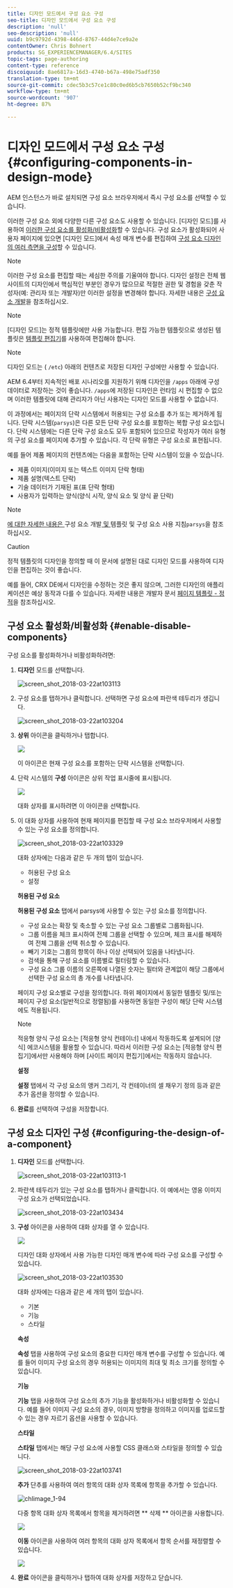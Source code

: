 ```yaml
---
title: 디자인 모드에서 구성 요소 구성
seo-title: 디자인 모드에서 구성 요소 구성
description: 'null'
seo-description: 'null'
uuid: b9c9792d-4398-446d-8767-44d4e7ce9a2e
contentOwner: Chris Bohnert
products: SG_EXPERIENCEMANAGER/6.4/SITES
topic-tags: page-authoring
content-type: reference
discoiquuid: 8ae6817a-16d3-4740-b67a-498e75adf350
translation-type: tm+mt
source-git-commit: cdec5b3c57ce1c80c0ed6b5cb7650b52cf9bc340
workflow-type: tm+mt
source-wordcount: '907'
ht-degree: 87%

---
```



# 디자인 모드에서 구성 요소 구성{#configuring-components-in-design-mode}

AEM 인스턴스가 바로 설치되면 구성 요소 브라우저에서 즉시 구성 요소를 선택할 수 있습니다.

이러한 구성 요소 외에 다양한 다른 구성 요소도 사용할 수 있습니다. [디자인 모드]를 사용하여 [이러한 구성 요소를 활성화/비활성화](#enable-disable-components)할 수 있습니다. 구성 요소가 활성화되어 사용자 페이지에 있으면 [디자인 모드]에서 속성 매개 변수를 편집하여 [구성 요소 디자인의 여러 측면을 구성](#configuring-the-design-of-a-component)할 수 있습니다.

>[!NOTE]
>
>이러한 구성 요소를 편집할 때는 세심한 주의를 기울여야 합니다. 디자인 설정은 전체 웹 사이트의 디자인에서 핵심적인 부분인 경우가 많으므로 적절한 권한 및 경험을 갖춘 작성자(예: 관리자 또는 개발자)만 이러한 설정을 변경해야 합니다. 자세한 내용은 [구성 요소 개발](/help/sites-developing/components.md)을 참조하십시오.

>[!NOTE]
>
>[디자인 모드]는 정적 템플릿에만 사용 가능합니다. 편집 가능한 템플릿으로 생성된 템플릿은 [템플릿 편집기](/help/sites-authoring/templates.md)를 사용하여 편집해야 합니다.

>[!NOTE]
>
>디자인 모드는 ( `/etc`) 아래의 컨텐츠로 저장된 디자인 구성에만 사용할 수 있습니다.
>
>AEM 6.4부터 지속적인 배포 시나리오를 지원하기 위해 디자인을 `/apps` 아래에 구성 데이터로 저장하는 것이 좋습니다. `/apps`에 저장된 디자인은 런타임 시 편집할 수 없으며 이러한 템플릿에 대해 관리자가 아닌 사용자는 디자인 모드를 사용할 수 없습니다.

이 과정에서는 페이지의 단락 시스템에서 허용되는 구성 요소를 추가 또는 제거하게 됩니다. 단락 시스템(`parsys`)은 다른 모든 단락 구성 요소를 포함하는 복합 구성 요소입니다. 단락 시스템에는 다른 단락 구성 요소도 모두 포함되어 있으므로 작성자가 여러 유형의 구성 요소를 페이지에 추가할 수 있습니다. 각 단락 유형은 구성 요소로 표현됩니다. 

예를 들어 제품 페이지의 컨텐츠에는 다음을 포함하는 단락 시스템이 있을 수 있습니다.

* 제품 이미지(이미지 또는 텍스트 이미지 단락 형태)
* 제품 설명(텍스트 단락)
* 기술 데이터가 기재된 표(표 단락 형태)
* 사용자가 입력하는 양식(양식 시작, 양식 요소 및 양식 끝 단락)

>[!NOTE]
>
>[에 대한 자세한 내용은 ](/help/sites-developing/components.md)구성 요소 개발[ 및 ](/help/sites-developing/dev-guidelines-bestpractices.md#guidelines-for-using-templates-and-components)템플릿 및 구성 요소 사용 지침`parsys`을 참조하십시오.

>[!CAUTION]
>
>정적 템플릿의 디자인을 정의할 때 이 문서에 설명된 대로 디자인 모드를 사용하여 디자인을 편집하는 것이 좋습니다.
>
>예를 들어, CRX DE에서 디자인을 수정하는 것은 좋지 않으며, 그러한 디자인의 애플리케이션은 예상 동작과 다를 수 있습니다. 자세한 내용은 개발자 문서 [페이지 템플릿 - 정적](/help/sites-developing/page-templates-static.md#how-template-designs-are-applied)을 참조하십시오.

## 구성 요소 활성화/비활성화 {#enable-disable-components}

구성 요소를 활성화하거나 비활성화하려면:

1. **디자인** 모드를 선택합니다.

   ![screen_shot_2018-03-22at103113](assets/screen_shot_2018-03-22at103113.png)

1. 구성 요소를 탭하거나 클릭합니다. 선택하면 구성 요소에 파란색 테두리가 생깁니다.

   ![screen_shot_2018-03-22at103204](assets/screen_shot_2018-03-22at103204.png)

1. **상위** 아이콘을 클릭하거나 탭합니다.

   ![](do-not-localize/screen_shot_2018-03-22at103204.png)

   이 아이콘은 현재 구성 요소를 포함하는 단락 시스템을 선택합니다.

1. 단락 시스템의 **구성** 아이콘은 상위 작업 표시줄에 표시됩니다.

   ![](do-not-localize/screen_shot_2018-03-22at103256.png)

   대화 상자를 표시하려면 이 아이콘을 선택합니다.

1. 이 대화 상자를 사용하여 현재 페이지를 편집할 때 구성 요소 브라우저에서 사용할 수 있는 구성 요소를 정의합니다.

   ![screen_shot_2018-03-22at103329](assets/screen_shot_2018-03-22at103329.png)

   대화 상자에는 다음과 같은 두 개의 탭이 있습니다.

   * 허용된 구성 요소
   * 설정

   **허용된 구성 요소**

   **허용된 구성 요소** 탭에서 parsys에 사용할 수 있는 구성 요소를 정의합니다.

   * 구성 요소는 확장 및 축소할 수 있는 구성 요소 그룹별로 그룹화됩니다.
   * 그룹 이름을 체크 표시하여 전체 그룹을 선택할 수 있으며, 체크 표시를 해제하여 전체 그룹을 선택 취소할 수 있습니다.
   * 빼기 기호는 그룹의 항목이 하나 이상 선택되어 있음을 나타냅니다.
   * 검색을 통해 구성 요소를 이름별로 필터링할 수 있습니다.
   * 구성 요소 그룹 이름의 오른쪽에 나열된 숫자는 필터와 관계없이 해당 그룹에서 선택한 구성 요소의 총 개수를 나타냅니다.

   페이지 구성 요소별로 구성을 정의합니다. 하위 페이지에서 동일한 템플릿 및/또는 페이지 구성 요소(일반적으로 정렬됨)를 사용하면 동일한 구성이 해당 단락 시스템에도 적용됩니다.

   >[!NOTE]
   >
   >적응형 양식 구성 요소는 [적응형 양식 컨테이너] 내에서 작동하도록 설계되어 [양식] 에코시스템을 활용할 수 있습니다. 따라서 이러한 구성 요소는 [적응형 양식 편집기]에서만 사용해야 하며 [사이트 페이지 편집기]에서는 작동하지 않습니다.

   **설정**

   **설정** 탭에서 각 구성 요소의 앵커 그리기, 각 컨테이너의 셀 채우기 정의 등과 같은 추가 옵션을 정의할 수 있습니다.

1. **완료**&#x200B;를 선택하여 구성을 저장합니다.

## 구성 요소 디자인 구성 {#configuring-the-design-of-a-component}

1. **디자인** 모드를 선택합니다.

   ![screen_shot_2018-03-22at103113-1](assets/screen_shot_2018-03-22at103113-1.png)

1. 파란색 테두리가 있는 구성 요소를 탭하거나 클릭합니다. 이 예에서는 영웅 이미지 구성 요소가 선택되었습니다.

   ![screen_shot_2018-03-22at103434](assets/screen_shot_2018-03-22at103434.png)

1. **구성** 아이콘을 사용하여 대화 상자를 열 수 있습니다.

   ![](do-not-localize/screen_shot_2018-03-22at103256-1.png)

   디자인 대화 상자에서 사용 가능한 디자인 매개 변수에 따라 구성 요소를 구성할 수 있습니다.

   ![screen_shot_2018-03-22at103530](assets/screen_shot_2018-03-22at103530.png)

   대화 상자에는 다음과 같은 세 개의 탭이 있습니다.

   * 기본
   * 기능
   * 스타일

   **속성**

   **속성** 탭을 사용하여 구성 요소의 중요한 디자인 매개 변수를 구성할 수 있습니다. 예를 들어 이미지 구성 요소의 경우 허용되는 이미지의 최대 및 최소 크기를 정의할 수 있습니다.

   **기능**

   **기능** 탭을 사용하여 구성 요소의 추가 기능을 활성화하거나 비활성화할 수 있습니다. 예를 들어 이미지 구성 요소의 경우, 이미지 방향을 정의하고 이미지를 업로드할 수 있는 경우 자르기 옵션을 사용할 수 있습니다.

   **스타일**

   **스타일** 탭에서는 해당 구성 요소에 사용할 CSS 클래스와 스타일을 정의할 수 있습니다.

   ![screen_shot_2018-03-22at103741](assets/screen_shot_2018-03-22at103741.png)

   **추가** 단추를 사용하여 여러 항목의 대화 상자 목록에 항목을 추가할 수 있습니다.

   ![chlimage_1-94](assets/chlimage_1-94.png)

   다중 항목 대화 상자 목록에서 항목을 제거하려면 ** 삭제 ** 아이콘을 사용합니다.

   ![](do-not-localize/screen_shot_2018-03-22at103809.png)

   **이동** 아이콘을 사용하여 여러 항목의 대화 상자 목록에서 항목 순서를 재정렬할 수 있습니다.

   ![](do-not-localize/screen_shot_2018-03-22at103816.png)

1. **완료** 아이콘을 클릭하거나 탭하여 대화 상자를 저장하고 닫습니다.

